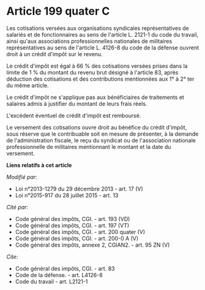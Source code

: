 # Article 199 quater C

Les cotisations versées aux organisations syndicales représentatives de salariés et de fonctionnaires au sens de l'article L.
2121-1 du code du travail, ainsi qu'aux associations professionnelles nationales de militaires représentatives au sens de
l'article L. 4126-8 du code de la défense ouvrent droit à un crédit d'impôt sur le revenu. 

Le crédit d'impôt est égal à 66 % des cotisations versées prises dans la limite de 1 % du montant du revenu brut désigné à
l'article 83, après déduction des cotisations et des contributions mentionnées aux 1° à 2° ter du même article. 

Le crédit d'impôt ne s'applique pas aux bénéficiaires de traitements et salaires admis à justifier du montant de leurs frais
réels. 

L'excédent éventuel de crédit d'impôt est remboursé. 

Le versement des cotisations ouvre droit au bénéfice du crédit d'impôt, sous réserve que le contribuable soit en mesure de
présenter, à la demande de l'administration fiscale, le reçu du syndicat ou de l'association nationale professionnelle de
militaires mentionnant le montant et la date du versement.

**Liens relatifs à cet article**

_Modifié par_:

  - Loi n°2013-1279 du 29 décembre 2013 - art. 17 (V)
  - Loi n°2015-917 du 28 juillet 2015 - art. 13

_Cité par_:

  - Code général des impôts, CGI. - art. 193 (VD)
  - Code général des impôts, CGI. - art. 197 (VT)
  - Code général des impôts, CGI. - art. 200 quater (V)
  - Code général des impôts, CGI. - art. 200-0 A (V)
  - Code général des impôts, annexe 2, CGIAN2. - art. 95 ZN (V)

_Cite_:

  - Code général des impôts, CGI. - art. 83
  - Code de la défense. - art. L4126-8
  - Code du travail - art. L2121-1
